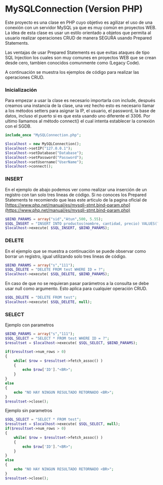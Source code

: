 # MySQLConnection (Version PHP)
Este  proyecto  es  una  clase  en  PHP  cuyo  objetivo  es  agilizar  el  uso  de  una conexión con un servidor MySQL ya que es  muy común en proyectos WEB. La idea de  esta  clase es  usar un  estilo  orientado a  objetos que permita al usuario realizar operaciones CRUD de manera SEGURA usando Prepared Statements.

Las ventajas de usar Prepared Statements es que evitas ataques de tipo SQL Injection los cuales son muy comunes en proyectos WEB que se crean desde cero, tambien conocidos comunmente como (Legacy Code).

A continuación se muestra los ejemplos de código para realizar las operaciones CRUD.

### Inicialización
Para empezar a usar la clase es necesario importarla con include, después creamos una  instancia de la clase, una  vez hecho  esto es
necesario llamar a los métodos setters para asignar  la IP,  el usuario,  el password,  la base de datos, incluso el puerto si es que 
esta usando uno diferente el 3306. Por ultimo llamamos al método connect() el cual intenta establecer la conexión con el SGDB.
```PHP
include_once "MySQLConnection.php";

$localhost = new MySQLConnection();
$localhost->setIP("127.0.0.1");
$localhost->setDatabase("Database");
$localhost->setPassword("Password");
$localhost->setUsername("UserName");
$localhost->connect();
```

### INSERT
En el ejemplo de abajo podemos ver como realizar una inserción de un registro con tan solo tres lineas de código. Si no conoces los Prepared 
Statements te recomiendo que leas este articulo de la pagina oficial de [https://www.php.net/manual/es/mysqli-stmt.bind-param.php](https://www.php.net/manual/es/mysqli-stmt.bind-param.php)
```PHP
$BIND_PARAMS = array("sid","Atun",500, 5.55);
$SQL_INSERT = "INSERT INTO productos(nombre, cantidad, precio) VALUES(?,?,?)";
$localhost->execute( $SQL_INSERT, $BIND_PARAMS);
```

### DELETE
En el ejemplo que se muestra a continuación se puede observar como borrar un registro, igual utilizando solo tres lineas de código.
```PHP
$BIND_PARAMS = array("s","111");
$SQL_DELETE = "DELETE FROM test WHERE ID = ?";
$localhost->execute( $SQL_DELETE, $BIND_PARAMS);
```
En caso de que no se requieran pasar parámetros a la consulta se debe usar null como argumento. Esto aplica para cualquier operación CRUD.
```PHP
$SQL_DELETE = "DELETE FROM test";
$localhost->execute( $SQL_DELETE, null);
```

### SELECT
Ejemplo con parametros
```PHP
$BIND_PARAMS = array("s","111");
$SQL_SELECT = "SELECT * FROM test WHERE ID = ?";
$resultset = $localhost->execute( $SQL_SELECT, $BIND_PARAMS);

if($resultset->num_rows > 0)
{
    while( $row = $resultset->fetch_assoc() )
    {
        echo $row['ID']."<BR>";
    }
}
else
{
    echo "NO HAY NINGUN RESULTADO RETORNADO <BR>";
}
$resultset->close();

```
Ejemplo sin parametros
```PHP
$SQL_SELECT = "SELECT * FROM test";
$resultset = $localhost->execute( $SQL_SELECT, null);
if($resultset->num_rows > 0)
{
    while( $row = $resultset->fetch_assoc() )
    {
        echo $row['ID']."<BR>";
    }
}
else
{
    echo "NO HAY NINGUN RESULTADO RETORNADO <BR>";
}
$resultset->close();
```

